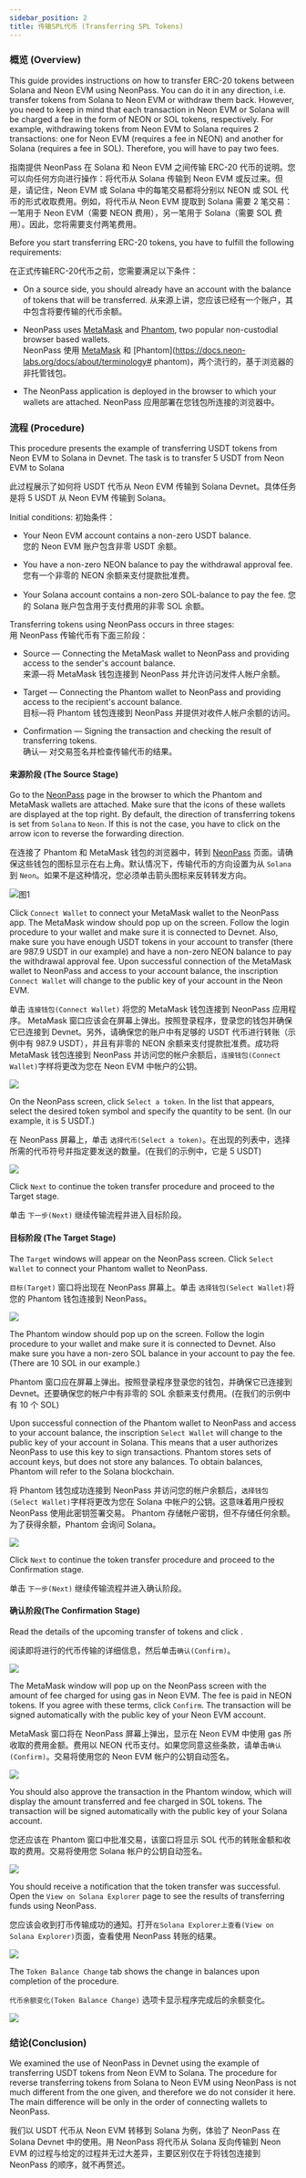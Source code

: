 ```yaml
---
sidebar_position: 2
title: 传输SPL代币 (Transferring SPL Tokens)
---
```


### 概览 (Overview)

This guide provides instructions on how to transfer ERC-20 tokens between Solana and Neon EVM using NeonPass. You can do it in any direction, i.e. transfer tokens from Solana to Neon EVM or withdraw them back. However, you need to keep in mind that each transaction in Neon EVM or Solana will be charged a fee in the form of NEON or SOL tokens, respectively. For example, withdrawing tokens from Neon EVM to Solana requires 2 transactions: one for Neon EVM (requires a fee in NEON) and another for Solana (requires a fee in SOL). Therefore, you will have to pay two fees.

指南提供 NeonPass 在 Solana 和 Neon EVM 之间传输 ERC-20 代币的说明。您可以向任何方向进行操作：将代币从 Solana 传输到 Neon EVM 或反过来。但是，请记住，Neon EVM 或 Solana 中的每笔交易都将分别以 NEON 或 SOL 代币的形式收取费用。例如，将代币从 Neon EVM 提取到 Solana 需要 2 笔交易：一笔用于 Neon EVM（需要 NEON 费用），另一笔用于 Solana（需要 SOL 费用）。因此，您将需要支付两笔费用。

Before you start transferring ERC-20 tokens, you have to fulfill the following requirements:

在正式传输ERC-20代币之前，您需要满足以下条件：

- On a source side, you should already have an account with the balance of tokens that will be transferred.
   从来源上讲，您应该已经有一个账户，其中包含将要传输的代币余额。
   
- NeonPass uses [MetaMask](https://docs.neon-labs.org/docs/about/terminology#metamask) and [Phantom](https://docs.neon-labs.org/docs/about/terminology#phantom), two popular non-custodial browser based wallets.  
   NeonPass 使用 [MetaMask](https://docs.neon-labs.org/docs/about/terminology#metamask) 和 [Phantom](https://docs.neon-labs.org/docs/about/terminology# phantom)，两个流行的，基于浏览器的非托管钱包。
   
- The NeonPass application is deployed in the browser to which your wallets are attached.
   NeonPass 应用部署在您钱包所连接的浏览器中。

### 流程 (Procedure)

This procedure presents the example of transferring USDT tokens from Neon EVM to Solana in Devnet. The task is to transfer 5 USDT from Neon EVM to Solana

此过程展示了如何将 USDT 代币从 Neon EVM 传输到  Solana  Devnet。具体任务是将 5 USDT 从 Neon EVM 传输到 Solana。

Initial conditions:
初始条件：

- Your Neon EVM account contains a non-zero USDT balance.  
   您的 Neon EVM 账户包含非零 USDT 余额。
   
- You have a non-zero NEON balance to pay the withdrawal approval fee.  
	您有一个非零的 NEON 余额来支付提款批准费。  

- Your Solana account contains a non-zero SOL-balance to pay the fee.  	您的 Solana 账户包含用于支付费用的非零 SOL 余额。  

Transferring tokens using NeonPass occurs in three stages:  
用 NeonPass 传输代币有下面三阶段：

- Source — Connecting the MetaMask wallet to NeonPass and providing access to the sender's account balance.  
   来源—将 MetaMask 钱包连接到 NeonPass 并允许访问发件人帐户余额。
   
- Target — Connecting the Phantom wallet to NeonPass and providing access to the recipient's account balance.  
   目标—将 Phantom 钱包连接到 NeonPass 并提供对收件人帐户余额的访问。
   
- Confirmation — Signing the transaction and checking the result of transferring tokens.  
   确认— 对交易签名并检查传输代币的结果。

#### 来源阶段 (The Source Stage)

Go to the [NeonPass](https://neonpass.live/) page in the browser to which the Phantom and MetaMask wallets are attached. Make sure that the icons of these wallets are displayed at the top right. By default, the direction of transferring tokens is set from `Solana` to `Neon`. If this is not the case, you have to click on the arrow icon to reverse the forwarding direction.

在连接了 Phantom 和 MetaMask 钱包的浏览器中，转到 [NeonPass](https://neonpass.live/) 页面。请确保这些钱包的图标显示在右上角。默认情况下，传输代币的方向设置为从 `Solana` 到 `Neon`。如果不是这种情况，您必须单击箭头图标来反转转发方向。

![图1](https://docs.neon-labs.org/assets/images/transfer-spl-1-5b6adbaa391345fe6f2245325cddc3db.png)

Click `Connect Wallet` to connect your MetaMask wallet to the NeonPass app. The MetaMask window should pop up on the screen. Follow the login procedure to your wallet and make sure it is connected to Devnet. Also, make sure you have enough USDT tokens in your account to transfer (there are 987.9 USDT in our example) and have a non-zero NEON balance to pay the withdrawal approval fee. Upon successful connection of the MetaMask wallet to NeonPass and access to your account balance, the inscription `Connect Wallet` will change to the public key of your account in the Neon EVM.

单击 `连接钱包(Connect Wallet)` 将您的 MetaMask 钱包连接到 NeonPass 应用程序。 MetaMask 窗口应该会在屏幕上弹出。按照登录程序，登录您的钱包并确保它已连接到 Devnet。另外，请确保您的账户中有足够的 USDT 代币进行转账（示例中有 987.9 USDT），并且有非零的 NEON 余额来支付提款批准费。成功将 MetaMask 钱包连接到 NeonPass 并访问您的帐户余额后，`连接钱包(Connect Wallet)`字样将更改为您在 Neon EVM 中帐户的公钥。

![](https://docs.neon-labs.org/assets/images/transfer-spl-2-6063c19e87f36e5a53931f9bde645abc.png)

On the NeonPass screen, click `Select a token`. In the list that appears, select the desired token symbol and specify the quantity to be sent. (In our example, it is 5 USDT.)

在 NeonPass 屏幕上，单击 `选择代币(Select a token)`。在出现的列表中，选择所需的代币符号并指定要发送的数量。(在我们的示例中，它是 5 USDT)



![](https://docs.neon-labs.org/assets/images/transfer-spl-3-b78cda156895ad77ae253a8a4403fbc7.png)

Click `Next` to continue the token transfer procedure and proceed to the Target stage.

单击 `下一步(Next)` 继续传输流程并进入目标阶段。

#### 目标阶段 (The Target Stage)

The `Target` windows will appear on the NeonPass screen. Click `Select Wallet` to connect your Phantom wallet to NeonPass.

`目标(Target)` 窗口将出现在 NeonPass 屏幕上。单击 `选择钱包(Select Wallet)`将您的 Phantom 钱包连接到 NeonPass。

![](https://docs.neon-labs.org/assets/images/transfer-spl-4-1ca0b2c4627d3891583036739d32bcaa.png)

The Phantom window should pop up on the screen. Follow the login procedure to your wallet and make sure it is connected to Devnet. Also make sure you have a non-zero SOL balance in your account to pay the fee. (There are 10 SOL in our example.)

Phantom 窗口应在屏幕上弹出。按照登录程序登录您的钱包，并确保它已连接到 Devnet。还要确保您的帐户中有非零的 SOL 余额来支付费用。(在我们的示例中有 10 个 SOL)

Upon successful connection of the Phantom wallet to NeonPass and access to your account balance, the inscription `Select Wallet` will change to the public key of your account in Solana. This means that a user authorizes NeonPass to use this key to sign transactions. Phantom stores sets of account keys, but does not store any balances. To obtain balances, Phantom will refer to the Solana blockchain.

将 Phantom 钱包成功连接到 NeonPass 并访问您的帐户余额后，`选择钱包(Select Wallet)`字样将更改为您在 Solana 中帐户的公钥。这意味着用户授权 NeonPass 使用此密钥签署交易。 Phantom 存储帐户密钥，但不存储任何余额。为了获得余额，Phantom 会询问 Solana。

![](https://docs.neon-labs.org/assets/images/transfer-spl-5-0705c0b9ef7127a5fe3dd32ae778ce5f.png)

Click `Next` to continue the token transfer procedure and proceed to the Confirmation stage.

单击 `下一步(Next)` 继续传输流程并进入确认阶段。

#### 确认阶段(The Confirmation Stage)

Read the details of the upcoming transfer of tokens and click .

阅读即将进行的代币传输的详细信息，然后单击`确认(Confirm)`。

![](https://docs.neon-labs.org/assets/images/transfer-spl-6-24792ec612908c05a5f0cf0a39b7e24d.png)

The MetaMask window will pop up on the NeonPass screen with the amount of fee charged for using gas in Neon EVM. The fee is paid in NEON tokens. If you agree with these terms, click `Confirm`. The transaction will be signed automatically with the public key of your Neon EVM account.

MetaMask 窗口将在 NeonPass 屏幕上弹出，显示在 Neon EVM 中使用 gas 所收取的费用金额。费用以 NEON 代币支付。如果您同意这些条款，请单击`确认(Confirm)`。交易将使用您的 Neon EVM 帐户的公钥自动签名。

![](https://docs.neon-labs.org/assets/images/transfer-spl-7-9eff4a6a38591ff2926c34edd3111203.png)

You should also approve the transaction in the Phantom window, which will display the amount transferred and fee charged in SOL tokens. The transaction will be signed automatically with the public key of your Solana account.

您还应该在 Phantom 窗口中批准交易，该窗口将显示 SOL 代币的转账金额和收取的费用。交易将使用您 Solana 帐户的公钥自动签名。

![](https://docs.neon-labs.org/assets/images/transfer-spl-8-eab28aa3d8812a07148445f63f688d39.png)

You should receive a notification that the token transfer was successful. Open the `View on Solana Explorer` page to see the results of transferring funds using NeonPass.

您应该会收到打币传输成功的通知。打开`在Solana Explorer上查看(View on Solana Explorer)`页面，查看使用 NeonPass 转账的结果。

![](https://docs.neon-labs.org/assets/images/transfer-spl-9-3d9a4b4197425962d4cd41dd2ea11b80.png)

The `Token Balance Change` tab shows the change in balances upon completion of the procedure.

`代币余额变化(Token Balance Change)` 选项卡显示程序完成后的余额变化。

![](https://docs.neon-labs.org/assets/images/transfer-spl-10-413fd4cc6f94fda4d18b097edb5baa11.png)

### 结论(Conclusion)

We examined the use of NeonPass in Devnet using the example of transferring USDT tokens from Neon EVM to Solana. The procedure for reverse transferring tokens from Solana to Neon EVM using NeonPass is not much different from the one given, and therefore we do not consider it here. The main difference will be only in the order of connecting wallets to NeonPass.

我们以 USDT 代币从 Neon EVM 转移到 Solana 为例，体验了 NeonPass 在 Solana Devnet 中的使用。用 NeonPass 将代币从 Solana 反向传输到 Neon EVM 的过程与给定的过程并无过大差异，主要区别仅在于将钱包连接到 NeonPass 的顺序，就不再赘述。


